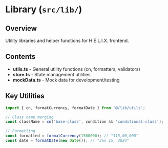 # Library (`src/lib/`)

## Overview

Utility libraries and helper functions for H.E.L.I.X. frontend.

## Contents

- **utils.ts** - General utility functions (cn, formatters, validators)
- **store.ts** - State management utilities
- **mockData.ts** - Mock data for development/testing

## Key Utilities

```typescript
import { cn, formatCurrency, formatDate } from '@/lib/utils';

// Class name merging
const className = cn('base-class', condition && 'conditional-class');

// Formatting
const formatted = formatCurrency(1500000); // "₹15,00,000"
const date = formatDate(new Date()); // "Jan 15, 2024"
```

